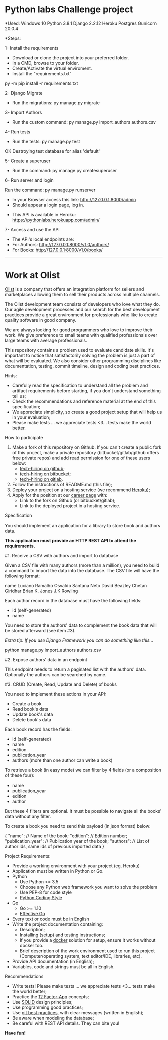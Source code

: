 # Python labs Challenge project 

*Used:
Windows 10 
Python 3.8.1
Django 2.2.12
Heroku Postgres
Gunicorn 20.0.4

*Steps:

1- Install the requirements

- Download or clone the project into your preferred folder. 
- In a CMD, browse to your folder.
- Create/Activate the virtual enviroment. 
- Install the "requirements.txt"

py -m pip install -r requirements.txt

2- Django Migrate

- Run the migrations:
py manage.py migrate

3- Import Authors

- Run the custom command:
py manage.py import_authors authors.csv

4- Run tests

- Run the tests:
py manage.py test

OK
Destroying test database for alias 'default'

5- Create a superuser

- Run the command:
py manage.py createsuperuser

6- Run server and login

Run the command:
py manage.py runserver

- In your Browser access this link: http://127.0.0.1:8000/admin
- Should appear a login page, log in.

* This API is available in Heroku: https://pythonlabs.herokuapp.com/admin/ 

7- Access and use the API
- The API's local endpoints are: 
- For Authors: http://127.0.0.1:8000/v1.0/authors/
- For Books: http://127.0.0.1:8000/v1.0/books/

---------------------------------------------------------------------------------

# Work at Olist

[Olist](https://olist.com/) is a company that offers an integration platform for sellers and marketplaces allowing them to sell their products across multiple channels.

The Olist development team consists of developers who love what they do. Our agile development processes and our search for the best development practices provide a great environment for professionals who like to create quality software in good company.

We are always looking for good programmers who love to improve their work. We give preference to small teams with qualified professionals over large teams with average professionals.

This repository contains a problem used to evaluate candidate skills. It's important to notice that satisfactorily solving the problem is just a part of what will be evaluated. We also consider other programming disciplines like documentation, testing, commit timeline, design and coding best practices.

Hints:

* Carefully read the specification to understand all the problem and artifact requirements before starting, if you don't understand something tell us;
* Check the recommendations and reference material at the end of this specification;
* We appreciate simplicity, so create a good project setup that will help us in your evaluation;
* Please make tests ... we appreciate tests <3... tests make the world better.

How to participate

1. Make a fork of this repository on Github. If you can't create a public fork of this project, make a private repository (bitbucket/gitlab/github offers free private repos) and add read permission for one of these users below:
    * [tech-hiring on github](https://github.com/tech-hiring);
    * [tech-hiring on bitbucket](https://bitbucket.org/tech-hiring);
    * [tech-hiring on gitlab](https://gitlab.com/tech-hiring).
2. Follow the instructions of README.md (this file);
3. Deploy your project on a hosting service (we recommend [Heroku](https://heroku.com));
4. Apply for the position at our [career page](https://olist.gupy.io/) with:
    * Link to the fork on Github (or bitbucket/gitlab);
    * Link to the deployed project in a hosting service.

Specification

You should implement an application for a library to store book and authors data.

**This application must provide an HTTP REST API to attend the requirements.**

#1. Receive a CSV with authors and import to database

Given a CSV file with many authors (more than a million), you need to build a command to import the data into the database. The CSV file will have the following format:


name
Luciano Ramalho
Osvaldo Santana Neto
David Beazley
Chetan Giridhar
Brian K. Jones
J.K Rowling


Each author record in the database must have the following fields:

* id (self-generated)
* name

You need to store the authors' data to complement the book data that will be stored afterward (see item #3).

_Extra tip: If you use Django Framework you can do something like this..._


python manage.py import_authors authors.csv


#2. Expose authors' data in an endpoint

This endpoint needs to return a paginated list with the authors' data. Optionally the authors can be searched by name.

#3. CRUD (Create, Read, Update and Delete) of books

You need to implement these actions in your API:

* Create a book
* Read book's data
* Update book's data
* Delete book's data

Each book record has the fields:

* id (self-generated)
* name
* edition
* publication_year
* authors (more than one author can write a book)

To retrieve a book (in easy mode) we can filter by 4 fields (or a composition of these four):

* name
* publication_year
* edition
* author

But these 4 filters are optional. It must be possible to navigate all the books' data without any filter.

To create a book you need to send this payload (in json format) below:


{
 "name": // Name of the book;
 "edition": // Edition number;
 "publication_year": // Publication year of the book;
 "authors": // List of author ids, same ids of previous imported data
}


Project Requirements:

* Provide a working environment with your project (eg. Heroku)
* Application must be written in Python or Go.
* Python
    * Use Python >= 3.5
    * Choose any Python web framework you want to solve the problem
    * Use PEP-8 for code style
    * [Python Coding Style](http://docs.python-guide.org/en/latest/writing/style/)
* Go
    * Go >= 1.10
    * [Effective Go](https://golang.org/doc/effective_go.html)
* Every text or code must be in English
* Write the project documentation containing:
    * Description;
    * Installing (setup) and testing instructions;
    * If you provide a [docker](https://www.docker.com/) solution for setup, ensure it works without docker too.
    * Brief description of the work environment used to run this project (Computer/operating system, text editor/IDE, libraries, etc).
* Provide API documentation (in English);
* Variables, code and strings must be all in English.

Recommendations

* Write tests! Please make tests ... we appreciate tests <3... tests make the world better;
* Practice the [12 Factor-App](http://12factor.net) concepts;
* Use [SOLID](https://en.wikipedia.org/wiki/SOLID_(object-oriented_design)) design principles;
* Use programming good practices;
* Use [git best practices](https://www.git-tower.com/learn/git/ebook/en/command-line/appendix/best-practices), with clear messages (written in English);
* Be aware when modeling the database;
* Be careful with REST API details. They can bite you!

**Have fun!**
